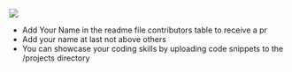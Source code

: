 ![](https://hacktoberfest.digitalocean.com/_nuxt/img/logo-hacktoberfest-full.f42e3b1.svg)

- Add Your Name in the readme file contributors table to receive a pr
- Add your name at last not above others
- You can showcase your coding skills by uploading code snippets to the /projects directory
